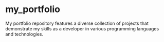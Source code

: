 # my_portfolio
My portfolio repository features a diverse collection of projects that demonstrate my skills as a developer in various programming languages and technologies.
